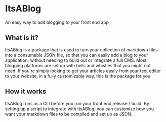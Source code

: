 # ItsABlog
An easy way to add blogging to your front end app

## What is it?

ItsABlog is a package that is used to turn your collection of markdown files into a consumable JSON file, so that you can easily add a blog to your application, without needing to build out or integrate a full CMS. Most blogging platforms are set up with bells and whistles that you might not need. If you're simply looking to get your articles easily from your text editor to your website, in a fully customizable way, this is the package for you.

## How it works

ItsABlog runs as a CLI before you run your front end release / build. By setting up a script to integrate with ItsABlog, you can customize how you want your markdown files to be compiled and set up as JSON.
